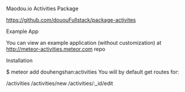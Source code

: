 Maodou.io Activities Package

https://github.com/dououFullstack/package-activites

Example App

You can view an example application (without customization) at http://meteor-activities.meteor.com repo

Installation

$ meteor add douhengshan:activities
You will by default get routes for:

/activities
/activities/new
/activities/:_id/edit
